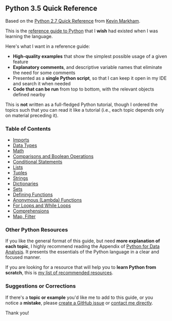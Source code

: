 ## Python 3.5 Quick Reference

Based on the [Python 2.7 Quick Reference](https://github.com/justmarkham/python-reference) from [Kevin Markham](https://github.com/justmarkham).

This is the [reference guide to Python](reference.py) that I **wish** had existed when I was learning the language.

Here's what I want in a reference guide:

- **High-quality examples** that show the simplest possible usage of a given feature
- **Explanatory comments**, and descriptive variable names that eliminate the need for some comments
- Presented as a **single Python script**, so that I can keep it open in my IDE and search it when needed
- **Code that can be run** from top to bottom, with the relevant objects defined nearby

This is **not** written as a full-fledged Python tutorial, though I ordered the topics such that you can read it like a tutorial (i.e., each topic depends only on material preceding it).

### Table of Contents

- [Imports](reference.py#L28)
- [Data Types](reference.py#L52)
- [Math](reference.py#L84)
- [Comparisons and Boolean Operations](reference.py#L102)
- [Conditional Statements](reference.py#L118)
- [Lists](reference.py#L147)
- [Tuples](reference.py#223)
- [Strings](reference.py#L258)
- [Dictionaries](reference.py#L319)
- [Sets](reference.py#L371)
- [Defining Functions](reference.py#L408)
- [Anonymous (Lambda) Functions](reference.py#L473)
- [For Loops and While Loops](reference.py#L494)
- [Comprehensions](reference.py#L540)
- [Map, Filter](reference.py#L594)

### Other Python Resources

If you like the general format of this guide, but need **more explanation of each topic**, I highly recommend reading the Appendix of [Python for Data Analysis](http://shop.oreilly.com/product/0636920023784.do). It presents the essentials of the Python language in a clear and focused manner.

If you are looking for a resource that will help you to **learn Python from scratch**, this is [my list of recommended resources](https://github.com/justmarkham/DAT8#python-resources).

### Suggestions or Corrections

If there's a **topic or example** you'd like me to add to this guide, or you notice a **mistake**, please [create a GitHub issue](../../issues) or [contact me directly](http://www.dataschool.io/about/).

Thank you!
